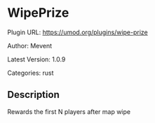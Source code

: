 # WipePrize

Plugin URL: https://umod.org/plugins/wipe-prize

Author: Mevent

Latest Version: 1.0.9

Categories: rust

## Description

Rewards the first N players after map wipe
